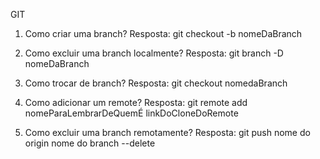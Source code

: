 GIT

1. Como criar uma branch?
Resposta: git checkout -b nomeDaBranch

2. Como excluir uma branch localmente? 
Resposta: git branch -D nomeDaBranch

3. Como trocar de branch?
Resposta: git checkout nomedaBranch

4. Como adicionar um remote?
Resposta: git remote add nomeParaLembrarDeQuemÉ linkDoCloneDoRemote

5. Como excluir uma branch remotamente?
Resposta: git push nome do origin nome do branch --delete
